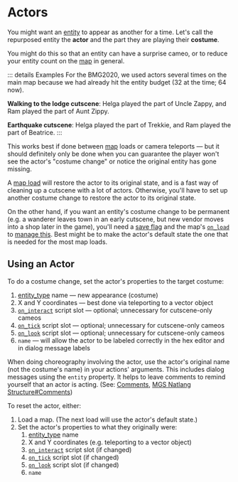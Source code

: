 # Actors

You might want an [entity](../entities) to appear as another for a time. Let's call the repurposed entity the **actor** and the part they are playing their **costume**.

You might do this so that an entity can have a surprise cameo, or to reduce your entity count on the [map](../maps) in general.

::: details Examples
For the BMG2020, we used actors several times on the main map because we had already hit the entity budget (32 at the time; 64 now).

**Walking to the lodge cutscene**: Helga played the part of Uncle Zappy, and Ram played the part of Aunt Zippy.

**Earthquake cutscene**: Helga played the part of Trekkie, and Ram played the part of Beatrice.
:::

This works best if done between [map](../maps) loads or camera teleports — but it should definitely only be done when you can guarantee the player won't see the actor's "costume change" or notice the original entity has gone missing.

A [map load](../map_loads) will restore the actor to its original state, and is a fast way of cleaning up a cutscene with a lot of actors. Otherwise, you'll have to set up another costume change to restore the actor to its original state.

On the other hand, if you want an entity's costume change to be permanent (e.g. a wanderer leaves town in an early cutscene, but new vendor moves into a shop later in the game), you'll need a [save flag](../variables#save-flags) and the map's [`on_load`](../script_slots#on-load) to [manage this](../techniques/chains_of_small_checks). Best might be to make the actor's default state the one that is needed for the most map loads.

## Using an Actor

To do a costume change, set the actor's properties to the target costume:
1. [entity_type](../entity_types#character-entity) name — new appearance (costume)
2. X and Y coordinates — best done via teleporting to a vector object
3. [`on_interact`](../script_slots#on-interact) script slot — optional; unnecessary for cutscene-only cameos
4. [`on_tick`](../script_slots#on-tick) script slot — optional; unnecessary for cutscene-only cameos
5. [`on_look`](../script_slots#on-look) script slot — optional; unnecessary for cutscene-only cameos
6. `name` — will allow the actor to be labeled correctly in the hex editor and in dialog message labels

When doing choreography involving the actor, use the actor's original name (not the costume's name) in your actions' arguments. This includes dialog messages using the `entity` property. It helps to leave comments to remind yourself that an actor is acting. (See: [Comments](../comments), [MGS Natlang Structure#Comments](../mgs/mgs_natlang_structure#comments))

To reset the actor, either:

1. Load a map. (The next load will use the actor's default state.)
2. Set the actor's properties to what they originally were:
	1. [entity_type](../entity_types#character-entity) name
	2. X and Y coordinates (e.g. teleporting to a vector object)
	3. [`on_interact`](../script_slots#on-interact) script slot (if changed)
	4. [`on_tick`](../script_slots#on-tick) script slot (if changed)
	5. [`on_look`](../script_slots#on-look) script slot (if changed)
	6. `name`
